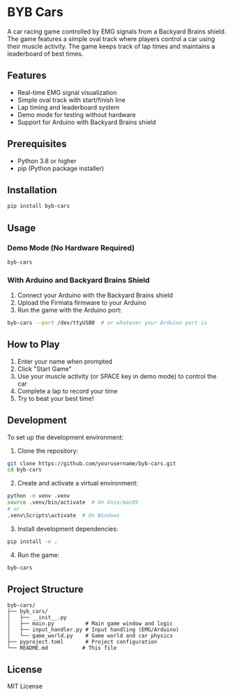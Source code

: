# BYB Cars

A car racing game controlled by EMG signals from a Backyard Brains shield. The game features a simple oval track where players control a car using their muscle activity. The game keeps track of lap times and maintains a leaderboard of best times.

## Features

- Real-time EMG signal visualization
- Simple oval track with start/finish line
- Lap timing and leaderboard system
- Demo mode for testing without hardware
- Support for Arduino with Backyard Brains shield

## Prerequisites

- Python 3.8 or higher
- pip (Python package installer)

## Installation

```bash
pip install byb-cars
```

## Usage

### Demo Mode (No Hardware Required)

```bash
byb-cars
```

### With Arduino and Backyard Brains Shield

1. Connect your Arduino with the Backyard Brains shield
2. Upload the Firmata firmware to your Arduino
3. Run the game with the Arduino port:

```bash
byb-cars --port /dev/ttyUSB0  # or whatever your Arduino port is
```

## How to Play

1. Enter your name when prompted
2. Click "Start Game"
3. Use your muscle activity (or SPACE key in demo mode) to control the car
4. Complete a lap to record your time
5. Try to beat your best time!

## Development

To set up the development environment:

1. Clone the repository:
```bash
git clone https://github.com/yourusername/byb-cars.git
cd byb-cars
```

2. Create and activate a virtual environment:
```bash
python -m venv .venv
source .venv/bin/activate  # On Unix/macOS
# or
.venv\Scripts\activate  # On Windows
```

3. Install development dependencies:
```bash
pip install -e .
```

4. Run the game:
```bash
byb-cars
```

## Project Structure

```
byb-cars/
├── byb_cars/
│   ├── __init__.py
│   ├── main.py          # Main game window and logic
│   ├── input_handler.py # Input handling (EMG/Arduino)
│   └── game_world.py    # Game world and car physics
├── pyproject.toml       # Project configuration
└── README.md           # This file
```

## License

MIT License
